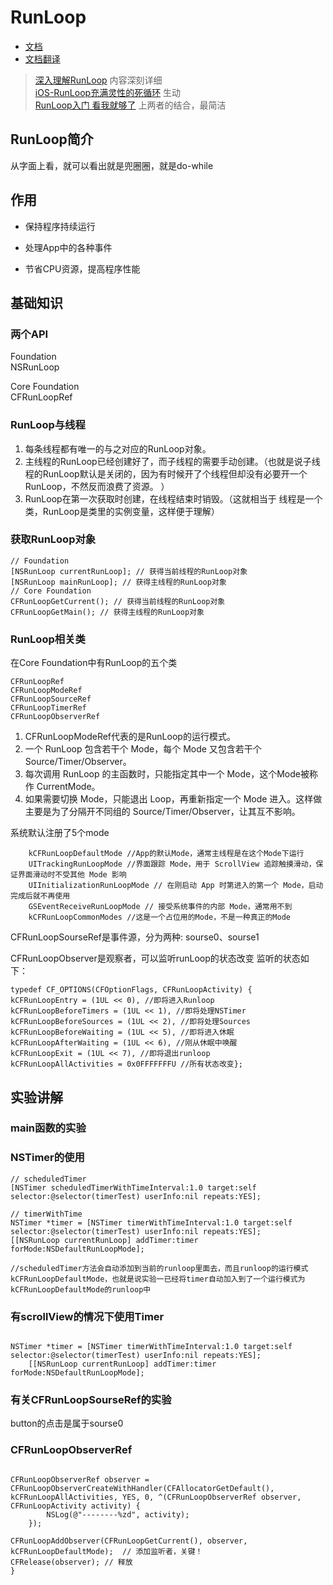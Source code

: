 

# RunLoop

* [文档](https://developer.apple.com/library/content/documentation/Cocoa/Conceptual/Multithreading/RunLoopManagement/RunLoopManagement.html)
* [文档翻译](http://www.lxway.com/148204814.htm)  


> [深入理解RunLoop](http://www.cocoachina.com/ios/20150601/11970.html) 内容深刻详细  
> [iOS-RunLoop充满灵性的死循环](https://www.jianshu.com/p/b9426458fcf6)  生动  
> [RunLoop入门 看我就够了](https://www.jianshu.com/p/2d3c8e084205)   上两者的结合，最简洁


## RunLoop简介

从字面上看，就可以看出就是兜圈圈，就是do-while

## 作用

* 保持程序持续运行

* 处理App中的各种事件

* 节省CPU资源，提高程序性能

## 基础知识

###  两个API

Foundation  
NSRunLoop

Core Foundation  
CFRunLoopRef

### RunLoop与线程

1. 每条线程都有唯一的与之对应的RunLoop对象。
2. 主线程的RunLoop已经创建好了，而子线程的需要手动创建。（也就是说子线程的RunLoop默认是关闭的，因为有时候开了个线程但却没有必要开一个RunLoop，不然反而浪费了资源。 ）
3. RunLoop在第一次获取时创建，在线程结束时销毁。（这就相当于 线程是一个类，RunLoop是类里的实例变量，这样便于理解）

### 获取RunLoop对象

```objc
// Foundation
[NSRunLoop currentRunLoop]; // 获得当前线程的RunLoop对象
[NSRunLoop mainRunLoop]; // 获得主线程的RunLoop对象
// Core Foundation
CFRunLoopGetCurrent(); // 获得当前线程的RunLoop对象
CFRunLoopGetMain(); // 获得主线程的RunLoop对象
```

### RunLoop相关类  

在Core Foundation中有RunLoop的五个类

```objc
CFRunLoopRef
CFRunLoopModeRef
CFRunLoopSourceRef
CFRunLoopTimerRef
CFRunLoopObserverRef
```

1. CFRunLoopModeRef代表的是RunLoop的运行模式。  
2. 一个 RunLoop 包含若干个 Mode，每个 Mode 又包含若干个 Source/Timer/Observer。  
3. 每次调用 RunLoop 的主函数时，只能指定其中一个 Mode，这个Mode被称作 CurrentMode。   
4. 如果需要切换 Mode，只能退出 Loop，再重新指定一个 Mode 进入。这样做主要是为了分隔开不同组的   Source/Timer/Observer，让其互不影响。  

系统默认注册了5个mode

```objc
    kCFRunLoopDefaultMode //App的默认Mode，通常主线程是在这个Mode下运行
    UITrackingRunLoopMode //界面跟踪 Mode，用于 ScrollView 追踪触摸滑动，保证界面滑动时不受其他 Mode 影响
    UIInitializationRunLoopMode // 在刚启动 App 时第进入的第一个 Mode，启动完成后就不再使用
    GSEventReceiveRunLoopMode // 接受系统事件的内部 Mode，通常用不到
    kCFRunLoopCommonModes //这是一个占位用的Mode，不是一种真正的Mode
```

CFRunLoopSourseRef是事件源，分为两种: sourse0、sourse1

CFRunLoopObserver是观察者，可以监听runLoop的状态改变
监听的状态如下：

```objc
typedef CF_OPTIONS(CFOptionFlags, CFRunLoopActivity) {
kCFRunLoopEntry = (1UL << 0), //即将进入Runloop
kCFRunLoopBeforeTimers = (1UL << 1), //即将处理NSTimer
kCFRunLoopBeforeSources = (1UL << 2), //即将处理Sources
kCFRunLoopBeforeWaiting = (1UL << 5), //即将进入休眠
kCFRunLoopAfterWaiting = (1UL << 6), //刚从休眠中唤醒
kCFRunLoopExit = (1UL << 7), //即将退出runloop
kCFRunLoopAllActivities = 0x0FFFFFFFU //所有状态改变};
```

## 实验讲解

### main函数的实验

### NSTimer的使用

```objc
// scheduledTimer
[NSTimer scheduledTimerWithTimeInterval:1.0 target:self selector:@selector(timerTest) userInfo:nil repeats:YES];

// timerWithTime
NSTimer *timer = [NSTimer timerWithTimeInterval:1.0 target:self selector:@selector(timerTest) userInfo:nil repeats:YES];
[[NSRunLoop currentRunLoop] addTimer:timer forMode:NSDefaultRunLoopMode];

//scheduledTimer方法会自动添加到当前的runloop里面去，而且runloop的运行模式kCFRunLoopDefaultMode，也就是说实验一已经将timer自动加入到了一个运行模式为kCFRunLoopDefaultMode的runloop中

```

### 有scrollView的情况下使用Timer

```objc

NSTimer *timer = [NSTimer timerWithTimeInterval:1.0 target:self selector:@selector(timerTest) userInfo:nil repeats:YES];
    [[NSRunLoop currentRunLoop] addTimer:timer forMode:NSDefaultRunLoopMode];
```
### 有关CFRunLoopSourseRef的实验

button的点击是属于sourse0

### CFRunLoopObserverRef

```objc

CFRunLoopObserverRef observer = CFRunLoopObserverCreateWithHandler(CFAllocatorGetDefault(), kCFRunLoopAllActivities, YES, 0, ^(CFRunLoopObserverRef observer, CFRunLoopActivity activity) {
        NSLog(@"--------%zd", activity);
    });

CFRunLoopAddObserver(CFRunLoopGetCurrent(), observer, kCFRunLoopDefaultMode);  // 添加监听者，关键！
CFRelease(observer); // 释放
}
```
